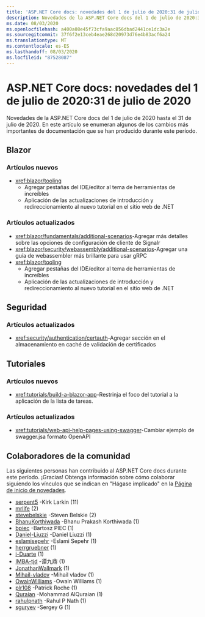 ```yaml
---
title: 'ASP.NET Core docs: novedades del 1 de julio de 2020:31 de julio de 2020'
description: Novedades de la ASP.NET Core docs del 1 de julio de 2020:31 de julio de 2020.
ms.date: 08/03/2020
ms.openlocfilehash: a400a08e45f73cfa9aac856dbad2441ce1dc3a2e
ms.sourcegitcommit: 37f6f2e13ceb4eae268d20973d76e4b83acf6a24
ms.translationtype: MT
ms.contentlocale: es-ES
ms.lasthandoff: 08/03/2020
ms.locfileid: "87528087"
---
```

# <a name="aspnet-core-docs-whats-new-for-july-1-2020---july-31-2020"></a>ASP.NET Core docs: novedades del 1 de julio de 2020:31 de julio de 2020

Novedades de la ASP.NET Core docs del 1 de julio de 2020 hasta el 31 de julio de 2020. En este artículo se enumeran algunos de los cambios más importantes de documentación que se han producido durante este período.

## <a name="blazor"></a>Blazor

### <a name="new-articles"></a>Artículos nuevos

- <xref:blazor/tooling>
  - Agregar pestañas del IDE/editor al tema de herramientas de increíbles
  - Aplicación de las actualizaciones de introducción y redireccionamiento al nuevo tutorial en el sitio web de .NET

### <a name="updated-articles"></a>Artículos actualizados

- <xref:blazor/fundamentals/additional-scenarios>-Agregar más detalles sobre las opciones de configuración de cliente de Signalr
- <xref:blazor/security/webassembly/additional-scenarios>-Agregar una guía de webassembler más brillante para usar gRPC
- <xref:blazor/tooling>
  - Agregar pestañas del IDE/editor al tema de herramientas de increíbles
  - Aplicación de las actualizaciones de introducción y redireccionamiento al nuevo tutorial en el sitio web de .NET

## <a name="security"></a>Seguridad

### <a name="updated-articles"></a>Artículos actualizados

- <xref:security/authentication/certauth>-Agregar sección en el almacenamiento en caché de validación de certificados

## <a name="tutorials"></a>Tutoriales

### <a name="new-articles"></a>Artículos nuevos

- <xref:tutorials/build-a-blazor-app>-Restrinja el foco del tutorial a la aplicación de la lista de tareas.

### <a name="updated-articles"></a>Artículos actualizados

- <xref:tutorials/web-api-help-pages-using-swagger>-Cambiar ejemplo de swagger.jsa formato OpenAPI

## <a name="community-contributors"></a>Colaboradores de la comunidad

Las siguientes personas han contribuido al ASP.NET Core docs durante este período. ¡Gracias! Obtenga información sobre cómo colaborar siguiendo los vínculos que se indican en "Hágase implicado" en la [Página de inicio de novedades](index.yml).

- [serpent5](https://github.com/serpent5) -Kirk Larkin (11)
- [mrlife](https://github.com/mrlife) (2)
- [stevebelskie](https://github.com/stevebelskie) -Steven Belskie (2)
- [BhanuKorthiwada](https://github.com/BhanuKorthiwada) -Bhanu Prakash Korthiwada (1)
- [bpiec](https://github.com/bpiec) -Bartosz PIEC (1)
- [Daniel-Liuzzi](https://github.com/daniel-liuzzi) -Daniel Liuzzi (1)
- [eslamisepehr](https://github.com/eslamisepehr) -Eslami Sepehr (1)
- [herrgruebner](https://github.com/herrgruebner) (1)
- [i-Duarte](https://github.com/i-duarte) (1)
- [IMBA-tjd](https://github.com/imba-tjd) -谭九鼎 (1)
- [JonathanWallmark](https://github.com/JonathanWallmark) (1)
- [Mihail-vladov](https://github.com/mihail-vladov) -Mihail vladov (1)
- [OwainWilliams](https://github.com/OwainWilliams) -Owain Williams (1)
- [plr108](https://github.com/plr108) -Patrick Roche (1)
- [Quraian](https://github.com/Quraian) -Mohammad AlQuraian (1)
- [rahulpnath](https://github.com/rahulpnath) -Rahul P Nath (1)
- [sguryev](https://github.com/sguryev) -Sergey G (1)
